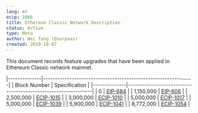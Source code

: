 ```yaml
---
lang: en
ecip: 1066
title: Ethereum Classic Network Description
status: Active
type: Meta
author: Wei Tang (@sorpaas)
created: 2019-10-07
---
```


This document records feature upgrades that have been applied in
Ethereum Classic network mainnet.

|--------------|---------------------------------------------------------------|
| Block Number | Specification                                                 |
|--------------|---------------------------------------------------------------|
| 0            | [EIP-684](https://github.com/ethereum/EIPs/issues/684)        |
| 1,150,000    | [EIP-606](https://eips.ethereum.org/EIPS/eip-606)             |
| 2,500,000    | [ECIP-1015](http://ecips.ethereumclassic.org/ECIPs/ecip-1015) |
| 3,000,000    | [ECIP-1010](http://ecips.ethereumclassic.org/ECIPs/ecip-1010) |
| 5,000,000    | [ECIP-1017](http://ecips.ethereumclassic.org/ECIPs/ecip-1017) |
| 5,000,000    | [ECIP-1039](http://ecips.ethereumclassic.org/ECIPs/ecip-1039) |
| 5,900,000    | [ECIP-1041](http://ecips.ethereumclassic.org/ECIPs/ecip-1041) |
| 8,772,000    | [ECIP-1054](http://ecips.ethereumclassic.org/ECIPs/ecip-1054) |
